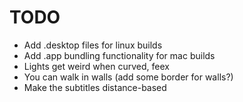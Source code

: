# TODO
- Add .desktop files for linux builds
- Add .app bundling functionality for mac builds
- Lights get weird when curved, feex
- You can walk in walls (add some border for walls?)
- Make the subtitles distance-based
